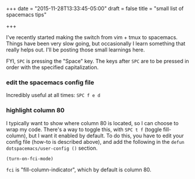 +++
date = "2015-11-28T13:33:45-05:00"
draft = false
title = "small list of spacemacs tips"

+++

I've recently started making the switch from vim + tmux to spacemacs.
Things have been very slow going, but occasionally I learn something that really
helps out.
I'll be posting those small learnings here.

FYI, `SPC` is pressing the "Space" key.
The keys after `SPC` are to be pressed in order with the specified
capitalization.

### edit the spacemacs config file

Incredibly useful at all times: `SPC f e d`

### highlight column 80

I typically want to show where column 80 is located, so I can choose to wrap my
code.
There's a way to toggle this, with `SPC t f` (toggle fill-column), but I want it
enabled by default.
To do this, you have to edit your config file (how-to is described above), and
add the following in the `defun dotspacemacs/user-config ()` section.

```
(turn-on-fci-mode)
```

`fci` is "fill-column-indicator", which by default is column 80.
